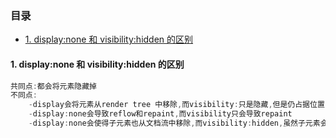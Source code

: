 ### 目录

- [1. display:none 和 visibility:hidden 的区别](#1-display:none-和-visibility:hidden-的区别)

#### 1. display:none 和 visibility:hidden 的区别

```js
共同点:都会将元素隐藏掉
不同点:
    -display会将元素从render tree 中移除,而visibility:只是隐藏,但是仍占据位置
    -display:none会导致reflow和repaint,而visibility只会导致repaint
    -display:none会使得子元素也从文档流中移除,而visibility:hidden,虽然子元素会默认继承,但是可以手动设置,使得子元素显示
```
